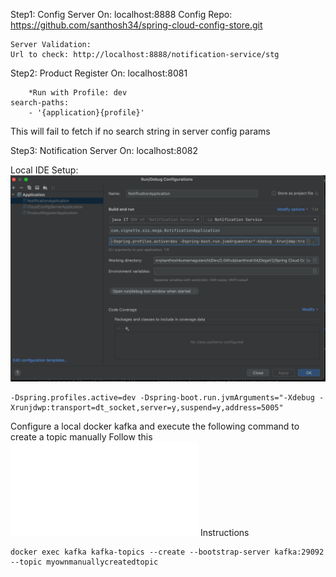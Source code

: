 
Step1: 
    Config Server On:               localhost:8888
    Config Repo:            https://github.com/santhosh34/spring-cloud-config-store.git

    Server Validation: 
    Url to check: http://localhost:8888/notification-service/stg

Step2: 
Product Register On:            localhost:8081
        
        *Run with Profile: dev
    search-paths:
        - '{application}{profile}'

This will fail to fetch if no search string in server config params


Step3: 
Notification Server On:         localhost:8082



Local IDE Setup:
![IDE Config](./README_DOCs/ide_settings.png)

```debug
-Dspring.profiles.active=dev -Dspring-boot.run.jvmArguments="-Xdebug -Xrunjdwp:transport=dt_socket,server=y,suspend=y,address=5005"
```


Configure a local docker kafka and execute the following command to create a topic manually
Follow this ![README](./KafkaDockerCompose/README.md) Instructions

```shell
docker exec kafka kafka-topics --create --bootstrap-server kafka:29092 --topic myownmanuallycreatedtopic 
```

